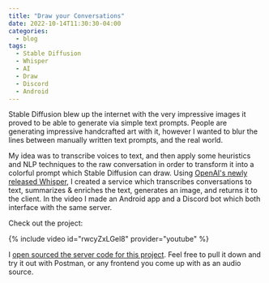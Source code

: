 ```yaml
---
title: "Draw your Conversations"
date: 2022-10-14T11:30:30-04:00
categories:
  - blog
tags:
  - Stable Diffusion
  - Whisper
  - AI
  - Draw
  - Discord
  - Android
---
```

Stable Diffusion blew up the internet with the very impressive images it proved to be able to generate via simple text prompts. People are generating impressive handcrafted art with it, however I wanted to blur the lines between manually written text prompts, and the real world.

My idea was to transcribe voices to text, and then apply some heuristics and NLP techniques to the raw conversation in order to transform it into a colorful prompt which Stable Diffusion can draw. Using [OpenAI's newly released Whisper][whisper], I created a service which transcribes conversations to text, summarizes & enriches the text, generates an image, and returns it to the client. In the video I made an Android app and a Discord bot which both interface with the same server.

Check out the project:

{% include video id="rwcyZxLGel8" provider="youtube" %}

I [open sourced the server code for this project][project-code]. Feel free to pull it down and try it out with Postman, or any frontend you come up with as an audio source.

[project-code]: https://github.com/calebolson123/DrawYourConversations
[stable-diffusion]: https://github.com/CompVis/stable-diffusion
[whisper]: https://openai.com/blog/whisper/
